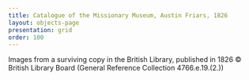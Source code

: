 ```yaml
---
title: Catalogue of the Missionary Museum, Austin Friars, 1826
layout: objects-page
presentation: grid
order: 100
---
```

Images from a surviving copy in the British Library, published in 1826
© British Library Board (General Reference Collection 4766.e.19.(2.))